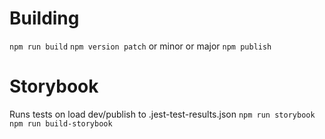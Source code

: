 # Building
```npm run build```
```npm version patch``` or minor or major
```npm publish```

# Storybook
Runs tests on load dev/publish to .jest-test-results.json
```npm run storybook```
```npm run build-storybook```